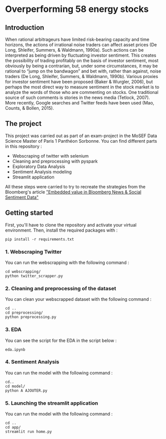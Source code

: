 # Overperforming 58 energy stocks

## Introduction 
When rational arbitrageurs have limited risk-bearing capacity and time horizons, the actions of irrational noise traders can affect asset prices (De Long, Shleifer, Summers, & Waldmann, 1990a). Such actions can be interpreted as being driven by fluctuating investor sentiment. This creates the possibility of trading profitably on the basis of investor sentiment, most obviously by being a contrarian, but, under some circumstances, it may be rational to “jump on the bandwagon” and bet with, rather than against, noise traders (De Long, Shleifer, Summers, & Waldmann, 1990b). Various proxies for investor sentiment have been proposed (Baker & Wurgler, 2006), but perhaps the most direct way to measure sentiment in the stock market is to analyze the words of those who are commenting on stocks. One traditional source of such comments is stories in the news media (Tetlock, 2007). More recently, Google searches and Twitter feeds have been used (Mao, Counts, & Bollen, 2015). 

## The project 

This project was carried out as part of an exam-project in the MoSEF Data Science Master of Paris 1 Panthéon Sorbonne. You can find different parts in this repository :

- Webscraping of twitter with selenium
- Cleaning and preprocessing with pyspark
- Exploratory Data Analysis
- Sentiment Analysis modeling
- Streamlit application

All these steps were carried to try to recreate the strategies from the Bloomberg's article ["Embedded value in Bloomberg News & Social Sentiment Data"](https://developer.twitter.com/content/dam/developer-twitter/pdfs-and-files/Bloomberg-Twitter-Data-Research-Report.pdf)

## Getting started 

First, you'll have to clone the repository and activate your virtual environment.
Then,  install the required packages with : 

```
pip install -r requirements.txt
```

### 1. Webscraping Twitter 
You can run the webscrapping with the following command : 

```
cd webscrapping/
python twitter_scrapper.py
```

### 2. Cleaning and preprocessing of the dataset
You can clean your webscrapped dataset with the following command : 

```
cd ..
cd preprocessing/
python preprocessing.py
```

### 3. EDA
You can see the script for the EDA in the script below : 
```
eda.ipynb
```

### 4. Sentiment Analysis
You can run the model with the following command : 
```
cd..
cd model/
python A AJOUTER.py
```

### 5. Launching the streamlit application
You can run the model with the following command : 

```
cd ..
cd app/
streamlit run home.py
```
